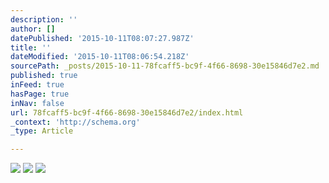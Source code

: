 ```yaml
---
description: ''
author: []
datePublished: '2015-10-11T08:07:27.987Z'
title: ''
dateModified: '2015-10-11T08:06:54.218Z'
sourcePath: _posts/2015-10-11-78fcaff5-bc9f-4f66-8698-30e15846d7e2.md
published: true
inFeed: true
hasPage: true
inNav: false
url: 78fcaff5-bc9f-4f66-8698-30e15846d7e2/index.html
_context: 'http://schema.org'
_type: Article

---
```

![](https://the-grid-user-content.s3-us-west-2.amazonaws.com/4d43296d-0ae3-4b5e-bcfe-b6a799d83de3.png)
![](https://the-grid-user-content.s3-us-west-2.amazonaws.com/bff75569-3b89-4e5e-a935-856806ce7f17.png)
![](https://the-grid-user-content.s3-us-west-2.amazonaws.com/3e908f1e-2a68-4472-97c2-aab6a1c4a574.png)